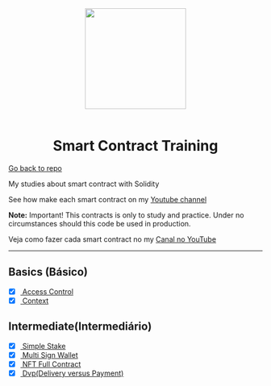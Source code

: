 <div align="center">
<img src="./assets//images/logo–small.png" width="200px"  />
<br />
<br />
<h1>Smart Contract Training</h1>
</div>

<a href="https://github.com/jeftarmascarenhas/smart-contract-training">Go back to repo</a>

My studies about smart contract with Solidity

See how make each smart contract on my [Youtube channel](https://www.youtube.com/@nftchoose)

**Note:** Important! This contracts is only to study and practice. Under no circumstances should this code be used in production.

Veja como fazer cada smart contract no my
[Canal no YouTube](https://www.youtube.com/@nftchoose)

<hr />

## Basics (Básico)

- [x] [ Access Control](./basic/access-control/README.md)
- [x] [ Context](./basic/context/README.md)

## Intermediate(Intermediário)

- [x] [ Simple Stake](./intermediate/simple-staking)
- [x] [ Multi Sign Wallet](./intermediate/multi-sign-wallet/README.md)
- [x] [ NFT Full Contract](./intermediate/nft/README.md)
- [x] [ Dvp(Delivery versus Payment)](./intermediate/dvps/README.md)
